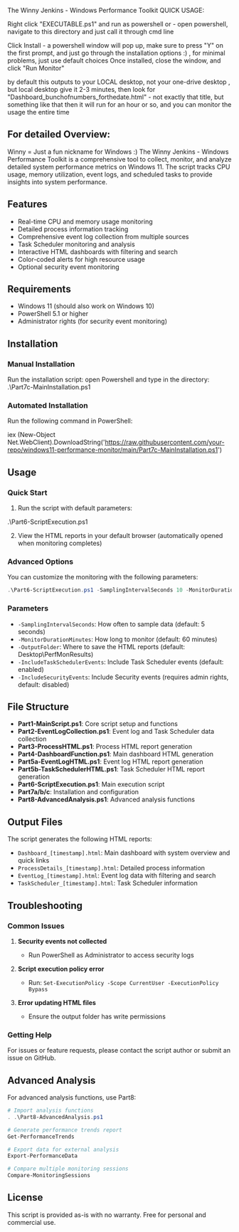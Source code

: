 The Winny Jenkins - Windows Performance Toolkit
QUICK USAGE:

Right click "EXECUTABLE.ps1" and run as powershell 
or - open powershell, navigate to this directory and just call it through cmd line

Click Install - a powershell window will pop up, make sure to press "Y" on the first prompt, and just go through the installation options :) , for minimal problems, just use default choices
Once installed, close the window, and click "Run Monitor"

by default this outputs to your LOCAL desktop, not your one-drive desktop , but local desktop 
give it 2-3 minutes, then look for "Dashboard_bunchofnumbers_forthedate.html"  - not exactly that title, but something like that 
then it will run for an hour or so, and you can monitor the usage the entire time 




## For detailed Overview: 
Winny = Just a fun nickname for Windows :) 
The Winny Jenkins - Windows Performance Toolkit is a comprehensive tool to collect, monitor, and analyze detailed system performance metrics on Windows 11. The script tracks CPU usage, memory utilization, event logs, and scheduled tasks to provide insights into system performance.

## Features

- Real-time CPU and memory usage monitoring
- Detailed process information tracking
- Comprehensive event log collection from multiple sources
- Task Scheduler monitoring and analysis
- Interactive HTML dashboards with filtering and search
- Color-coded alerts for high resource usage
- Optional security event monitoring

## Requirements

- Windows 11 (should also work on Windows 10)
- PowerShell 5.1 or higher
- Administrator rights (for security event monitoring)

## Installation

### Manual Installation

Run the installation script:
open Powershell and type in the directory:
.\Part7c-MainInstallation.ps1


### Automated Installation

Run the following command in PowerShell:


iex (New-Object Net.WebClient).DownloadString('https://raw.githubusercontent.com/your-repo/windows11-performance-monitor/main/Part7c-MainInstallation.ps1')


## Usage

### Quick Start

1. Run the script with default parameters:

.\Part6-ScriptExecution.ps1


2. View the HTML reports in your default browser (automatically opened when monitoring completes)

### Advanced Options

You can customize the monitoring with the following parameters:

```powershell
.\Part6-ScriptExecution.ps1 -SamplingIntervalSeconds 10 -MonitorDurationMinutes 120 -OutputFolder "C:\PerfMonResults" -IncludeTaskSchedulerEvents -IncludeSecurityEvents
```

### Parameters

- `-SamplingIntervalSeconds`: How often to sample data (default: 5 seconds)
- `-MonitorDurationMinutes`: How long to monitor (default: 60 minutes)
- `-OutputFolder`: Where to save the HTML reports (default: Desktop\PerfMonResults)
- `-IncludeTaskSchedulerEvents`: Include Task Scheduler events (default: enabled)
- `-IncludeSecurityEvents`: Include Security events (requires admin rights, default: disabled)

## File Structure

- **Part1-MainScript.ps1**: Core script setup and functions
- **Part2-EventLogCollection.ps1**: Event log and Task Scheduler data collection
- **Part3-ProcessHTML.ps1**: Process HTML report generation
- **Part4-DashboardFunction.ps1**: Main dashboard HTML generation
- **Part5a-EventLogHTML.ps1**: Event log HTML report generation
- **Part5b-TaskSchedulerHTML.ps1**: Task Scheduler HTML report generation
- **Part6-ScriptExecution.ps1**: Main execution script
- **Part7a/b/c**: Installation and configuration
- **Part8-AdvancedAnalysis.ps1**: Advanced analysis functions

## Output Files

The script generates the following HTML reports:

- `Dashboard_[timestamp].html`: Main dashboard with system overview and quick links
- `ProcessDetails_[timestamp].html`: Detailed process information
- `EventLog_[timestamp].html`: Event log data with filtering and search
- `TaskScheduler_[timestamp].html`: Task Scheduler information

## Troubleshooting

### Common Issues

1. **Security events not collected**
   - Run PowerShell as Administrator to access security logs

2. **Script execution policy error**
   - Run: `Set-ExecutionPolicy -Scope CurrentUser -ExecutionPolicy Bypass`

3. **Error updating HTML files**
   - Ensure the output folder has write permissions

### Getting Help

For issues or feature requests, please contact the script author or submit an issue on GitHub.

## Advanced Analysis

For advanced analysis functions, use Part8:

```powershell
# Import analysis functions
. .\Part8-AdvancedAnalysis.ps1

# Generate performance trends report
Get-PerformanceTrends

# Export data for external analysis
Export-PerformanceData

# Compare multiple monitoring sessions
Compare-MonitoringSessions
```

## License

This script is provided as-is with no warranty. Free for personal and commercial use.
